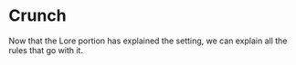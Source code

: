 # Crunch

Now that the Lore portion has explained the setting, we can explain all the rules that go with it.
